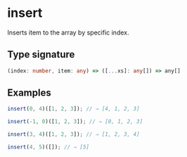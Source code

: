 # insert

Inserts item to the array by specific index.

## Type signature

<!-- prettier-ignore-start -->
```typescript
(index: number, item: any) => ([...xs]: any[]) => any[]
```
<!-- prettier-ignore-end -->

## Examples

<!-- prettier-ignore-start -->
```javascript
insert(0, 4)([1, 2, 3]); // ⇒ [4, 1, 2, 3]
```

```javascript
insert(-1, 0)([1, 2, 3]); // ⇒ [0, 1, 2, 3]
```

```javascript
insert(3, 4)([1, 2, 3]); // ⇒ [1, 2, 3, 4]
```

```javascript
insert(4, 5)([]); // ⇒ [5]
```
<!-- prettier-ignore-end -->

